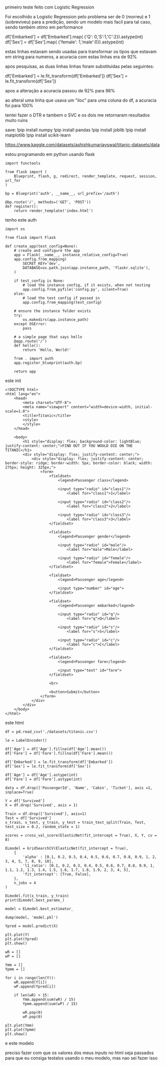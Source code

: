 primeiro teste feito com Logistic Regression

Foi escolhido a Logistic Regression pelo problema ser de 0 (morreu) e 1 (sobreviveu) para a predição, sendo um modelo mais facil para tal caso, sendo também otimo em performance

df['Embarked'] = df['Embarked'].map( {'Q': 0,'S':1,'C':2}).astype(int)
df['Sex'] = df['Sex'].map( {'female': 1,'male':0}).astype(int)

estas linhas estavam sendo usadas para transformar os tipos que estavam em string para numeros, a acuracia com estas linhas era de 92%

apos pesquisas, as duas linhas linhas foram substituidas pelas seguintes:

df['Embarked'] = le.fit_transform(df['Embarked'])
df['Sex'] = le.fit_transform(df['Sex'])

apos a alteração a acuracia passou de 92% para 98%

ao alteral uma linha que usava um "iloc" para uma coluna do df, a acuracia foi para 100%

tentei fazer o DTR e tambem o SVC e os dois me retornaram resultados muito ruins

save:
!pip install numpy
!pip install pandas
!pip install joblib
!pip install matplotlib
!pip install scikit-learn

https://www.kaggle.com/datasets/ashishkumarjayswal/titanic-datasets/data












estou programando em python usando flask


```
import functools

from flask import (
    Blueprint, flash, g, redirect, render_template, request, session, url_for
)

bp = Blueprint('auth', __name__, url_prefix='/auth')

@bp.route('/', methods=('GET', 'POST'))
def register():
    return render_template('index.html')

```

tenho este auth


```
import os

from flask import Flask

def create_app(test_config=None):
    # create and configure the app
    app = Flask(__name__, instance_relative_config=True)
    app.config.from_mapping(
        SECRET_KEY='dev',
        DATABASE=os.path.join(app.instance_path, 'flaskr.sqlite'),
    )

    if test_config is None:
        # load the instance config, if it exists, when not testing
        app.config.from_pyfile('config.py', silent=True)
    else:
        # load the test config if passed in
        app.config.from_mapping(test_config)

    # ensure the instance folder exists
    try:
        os.makedirs(app.instance_path)
    except OSError:
        pass

    # a simple page that says hello
    @app.route('/')
    def hello():
        return 'Hello, World!'
    
    from . import auth
    app.register_blueprint(auth.bp)

    return app

```

este init


```
<!DOCTYPE html>
<html lang="en">
    <head>
        <meta charset="UTF-8">
        <meta name="viewport" content="width=device-width, initial-scale=1.0">
        <title>Titanic</title>
        <style>
        </style>
    </head>

    <body>
        <h1 style="display: flex; background-color: lightBlue; justify-content: center;">FIND OUT IF YOU WOULD DIE ON THE TITANIC</h1>
        <div style="display: flex; justify-content: center;">
            <div style="display: flex; justify-content: center; border-style: ridge; border-width: 5px; border-color: black; width: 275px; height: 325px;">
                <form>
                    <fieldset>
                        <legend>Passenger class</legend>

                        <input type="radio" id="class1"/>
                            <label for="class1">1</label>

                        <input type="radio" id="class2"/>
                            <label for="class2">2</label>

                        <input type="radio" id="class3"/>
                            <label for="class3">3</label>
                    </fieldset>

                    <fieldset>
                        <legend>Passenger gender</legend>

                        <input type="radio" id="male"/>
                            <label for="male">Male</label>

                        <input type="radio" id="female"/>
                            <label for="female">Female</label>
                    </fieldset>

                    <fieldset>
                        <legend>Passenger age</legend>

                        <input type="number" id="age">
                    </fieldset>

                    <fieldset>
                        <legend>Passenger embarked</legend>

                        <input type="radio" id="q"/>
                            <label for="q">Q</label>

                        <input type="radio" id="s"/>
                            <label for="s">S</label>

                        <input type="radio" id="c"/>
                            <label for="c">C</label>
                    </fieldset>

                    <fieldset>
                        <legend>Passenger fare</legend>

                        <input type="text" id="fare">
                    </fieldset>

                    <br>

                    <button>Submit</button>
                </form>
            </div>
        </div>
    </body>
</html>

```

este html





```
df = pd.read_csv('./datasets/titanic.csv')

le = LabelEncoder()

df['Age'] = df['Age'].fillna(df['Age'].mean())
df['Fare'] = df['Fare'].fillna(df['Fare'].mean())

df['Embarked'] = le.fit_transform(df['Embarked'])
df['Sex'] = le.fit_transform(df['Sex'])

df['Age'] = df['Age'].astype(int)
df['Fare'] = df['Fare'].astype(int)

data = df.drop(['PassengerId', 'Name', 'Cabin', 'Ticket'], axis =1, inplace=True)

Y = df['Survived']
X = df.drop('Survived', axis = 1)

Train = df.drop(['Survived'], axis=1)
Test = df['Survived']
x_train, x_test, y_train, y_test = train_test_split(Train, Test, test_size = 0.2, random_state = 1)

scores = cross_val_score(ElasticNet(fit_intercept = True), X, Y, cv = 8)

ELmodel = GridSearchCV(ElasticNet(fit_intercept = True),
    {
        'alpha' : [0.1, 0.2, 0.3, 0.4, 0.5, 0.6, 0.7, 0.8, 0.9, 1, 2, 3, 4, 5, 7, 8, 9, 10],
        'l1_ratio': [0.1, 0.2, 0.3, 0.4, 0.5, 0.6, 0.7, 0.8, 0.9, 1, 1.1, 1.2, 1.3, 1.4, 1.5, 1.6, 1.7, 1.8, 1.9, 2, 3, 4, 5],
        'fit_intercept': [True, False],
    },
    n_jobs = 4
)

ELmodel.fit(x_train, y_train)
print(ELmodel.best_params_)

model = ELmodel.best_estimator_

dump(model, 'model.pkl')

Ypred = model.predict(X)

plt.plot(Y)
plt.plot(Ypred)
plt.show()

wR = []
wP = []

Ymm = []
Ypmm = []

for i in range(len(Y)):
    wR.append(Y[i])
    wP.append(Ypred[i])
    
    if len(wR) > 15:
        Ymm.append(sum(wR) / 15)
        Ypmm.append(sum(wP) / 15)
        
        wR.pop(0)
        wP.pop(0)
            
plt.plot(Ymm)
plt.plot(Ypmm)
plt.show()

```

e este modelo



preciso fazer com que os valores dos meus inputs no html seja passados para que eu consiga testalos usando o meu modelo, mas nao sei fazer isso
